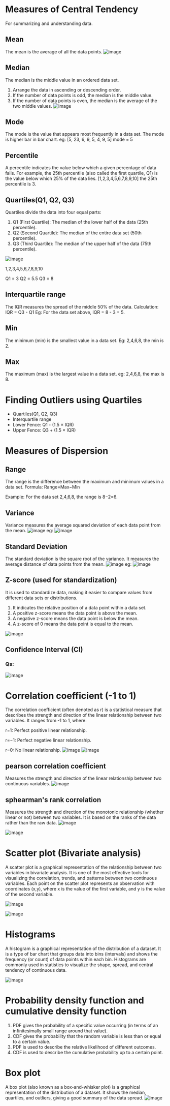 # Measures of Central Tendency
For summarizing and understanding data.
## Mean
The mean is the average of all the data points.
![image](https://github.com/user-attachments/assets/e6d4f0ec-ff8a-4d23-a48f-92abe07c6287)

## Median
The median is the middle value in an ordered data set.
1. Arrange the data in ascending or descending order.
2. If the number of data points is odd, the median is the middle value.
3. If the number of data points is even, the median is the average of the two middle values.
   ![image](https://github.com/user-attachments/assets/068f2a64-4332-417a-a661-1f6fee2334b7)

## Mode
The mode is the value that appears most frequently in a data set. The mode is higher bar in bar chart.
eg:
[5, 23, 6, 9, 5, 4, 9, 5]
mode = 5

## Percentile
A percentile indicates the value below which a given percentage of data falls.
For example, the 25th percentile (also called the first quartile, Q1) is the value below which 25% of the data lies.
[1,2,3,4,5,6,7,8,9,10] the 25th percentile is 3.

## Quartiles(Q1, Q2, Q3)
Quartiles divide the data into four equal parts:
1. Q1 (First Quartile): The median of the lower half of the data (25th percentile).
2. Q2 (Second Quartile): The median of the entire data set (50th percentile).
3. Q3 (Third Quartile): The median of the upper half of the data (75th percentile).

![image](https://github.com/user-attachments/assets/81d016d4-6f22-40e6-9bbf-83c7bda860e5)

1,2,3,4,5,6,7,8,9,10

Q1 = 3 
Q2 = 5.5
Q3 = 8

## Interquartile range
The IQR measures the spread of the middle 50% of the data.
Calculation: IQR = Q3 - Q1
Eg: 
For the data set above, IQR = 8 - 3 = 5.

## Min
The minimum (min) is the smallest value in a data set.
Eg:
2,4,6,8, the min is 2.
## Max
The maximum (max) is the largest value in a data set.
eg:
2,4,6,8, the max is 8.

# Finding Outliers using Quartiles
- Quartiles(Q1, Q2, Q3)
- Interquartile range
- Lower Fence: Q1 - (1.5 × IQR)
- Upper Fence: Q3 + (1.5 × IQR)

# Measures of Dispersion
## Range
The range is the difference between the maximum and minimum values in a data set.
Formula:
Range=Max−Min

Example: For the data set 
2,4,6,8, the range is 
8−2=6.

## Variance
Variance measures the average squared deviation of each data point from the mean.
![image](https://github.com/user-attachments/assets/01ced9e1-d301-4e42-ac99-34c7e6b21bc2)
eg:
![image](https://github.com/user-attachments/assets/0a6aa1ae-bfc6-4561-8549-06122ef46bef)

## Standard Deviation
The standard deviation is the square root of the variance. It measures the average distance of data points from the mean.
![image](https://github.com/user-attachments/assets/bd84d9f8-76f8-4ee2-a87d-bf68652e32b8)
eg:
![image](https://github.com/user-attachments/assets/b511c623-7b23-463a-a978-a2effb4a14a0)

## Z-score (used for standardization)
It is used to standardize data, making it easier to compare values from different data sets or distributions.
1. It indicates the relative position of a data point within a data set.
2. A positive z-score means the data point is above the mean.
3. A negative z-score means the data point is below the mean.
4. A z-score of 0 means the data point is equal to the mean.

![image](https://github.com/user-attachments/assets/f3455adc-2141-4e25-8a8f-86f6c8308324)

## Confidence Interval (CI)


### Qs:
![image](https://github.com/user-attachments/assets/0b672535-6533-4cca-b79a-28b06c1607b8)

# Correlation coefficient (-1 to 1)
The correlation coefficient (often denoted as r) is a statistical measure that describes the strength and direction of the linear relationship between two variables. It ranges from -1 to 1, where:

r=1: Perfect positive linear relationship.

r=−1: Perfect negative linear relationship.

r=0: No linear relationship.
![image](https://github.com/user-attachments/assets/222051f6-7328-451f-8f82-88cffc7b4323)
![image](https://github.com/user-attachments/assets/81261208-95c5-4655-b7cc-c0e7434022d6)


## pearson correlation coefficient
Measures the strength and direction of the linear relationship between two continuous variables.
![image](https://github.com/user-attachments/assets/8b2344bc-21a2-46d2-9090-6a1d1366119e)

## sphearman's rank correlation
Measures the strength and direction of the monotonic relationship (whether linear or not) between two variables. It is based on the ranks of the data rather than the raw data.
![image](https://github.com/user-attachments/assets/87b55e33-8e9b-4bf3-9fdf-6931b72c5123)

![image](https://github.com/user-attachments/assets/65bcc2c0-a00c-4b4c-a1b7-0c9ef270b0ec)

# Scatter plot (Bivariate analysis)
A scatter plot is a graphical representation of the relationship between two variables in bivariate analysis. It is one of the most effective tools for visualizing the correlation, trends, and patterns between two continuous variables. Each point on the scatter plot represents an observation with coordinates (x,y), where x is the value of the first variable, and y is the value of the second variable.

![image](https://github.com/user-attachments/assets/2ca4631a-84a0-46cd-890a-555952b0917d)

![image](https://github.com/user-attachments/assets/b6c90ecb-9623-45c3-97d3-e08ec258e73d)

# Histograms
A histogram is a graphical representation of the distribution of a dataset. It is a type of bar chart that groups data into bins (intervals) and shows the frequency (or count) of data points within each bin. Histograms are commonly used in statistics to visualize the shape, spread, and central tendency of continuous data.

![image](https://github.com/user-attachments/assets/e772eb96-4437-4caf-82cb-44b94e3ef7fb)

# Probability density function and cumulative density function
1. PDF gives the probability of a specific value occurring (in terms of an infinitesimally small range around that value).
2. CDF gives the probability that the random variable is less than or equal to a certain value.
3. PDF is used to describe the relative likelihood of different outcomes.
4. CDF is used to describe the cumulative probability up to a certain point.
   
# Box plot
A box plot (also known as a box-and-whisker plot) is a graphical representation of the distribution of a dataset. It shows the median, quartiles, and outliers, giving a good summary of the data spread.
![image](https://github.com/user-attachments/assets/11fe1c5e-fe39-4927-aac4-285ce8460b5c)

  
